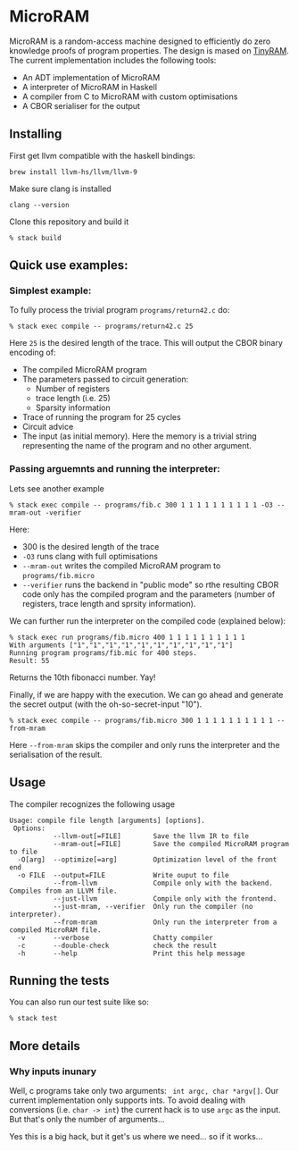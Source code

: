 
# MicroRAM
 
MicroRAM is a random-access machine designed to efficiently do zero knowledge proofs of program properties. The design is mased on [TinyRAM](https://www.scipr-lab.org/doc/TinyRAM-spec-0.991.pdf). The current implementation includes the following tools:
 
 * An ADT implementation of MicroRAM 
 * A interpreter of MicroRAM in Haskell 
 * A compiler from C to MicroRAM with custom optimisations
 * A CBOR serialiser for the output

## Installing

First get llvm compatible with the haskell bindings:

```
brew install llvm-hs/llvm/llvm-9
```

Make sure clang is installed

```
clang --version
```

Clone this repository and build it

```
% stack build
```


## Quick use examples:

### Simplest example:

To fully process the trivial program `programs/return42.c` do:

```
% stack exec compile -- programs/return42.c 25
```

Here `25` is the desired length of the trace. This will output the CBOR binary encoding of:

* The compiled MicroRAM program  
* The parameters passed to circuit generation:
  * Number of registers
  * trace length (i.e. 25)
  * Sparsity information
* Trace of running the program for 25 cycles
* Circuit advice
* The input (as initial memory). Here the memory is a trivial string representing the name of the program and no other argument.


### Passing arguemnts and running the interpreter:

Lets see another example

```
% stack exec compile -- programs/fib.c 300 1 1 1 1 1 1 1 1 1 1 -O3 --mram-out -verifier
```
Here:
* 300 is the desired length of the trace
* `-O3` runs clang with full optimisations
* `--mram-out` writes the compiled MicroRAM program to `programs/fib.micro`
* `--verifier` runs the backend in "public mode" so rthe resulting CBOR code only has the compiled program and the parameters (number of registers, trace length and sprsity information).

We can further run the interpreter on the compiled code (explained below): 

```
% stack exec run programs/fib.micro 400 1 1 1 1 1 1 1 1 1 1
With arguments ["1","1","1","1","1","1","1","1","1","1"]
Running program programs/fib.mic for 400 steps.
Result: 55
```
Returns the 10th fibonacci number. Yay!

Finally, if we are happy with the execution. We can go ahead and generate the secret output (with the oh-so-secret-input "10").

```
% stack exec compile -- programs/fib.micro 300 1 1 1 1 1 1 1 1 1 1 --from-mram
```

Here `--from-mram` skips the compiler and only runs the interpreter and the serialisation of the result.

## Usage

The compiler recognizes the following usage

```
Usage: compile file length [arguments] [options]. 
 Options: 
           --llvm-out[=FILE]        Save the llvm IR to file
           --mram-out[=FILE]        Save the compiled MicroRAM program to file
  -O[arg]  --optimize[=arg]         Optimization level of the front end
  -o FILE  --output=FILE            Write ouput to file
           --from-llvm              Compile only with the backend. Compiles from an LLVM file.
           --just-llvm              Compile only with the frontend. 
           --just-mram, --verifier  Only run the compiler (no interpreter). 
           --from-mram              Only run the interpreter from a compiled MicroRAM file.
  -v       --verbose                Chatty compiler
  -c       --double-check           check the result
  -h       --help                   Print this help message
```

## Running the tests

You can also run our test suite like so:

```
% stack test
```

## More details

### Why inputs inunary

Well, c programs take only two arguments: ` int argc, char *argv[]`. Our current implementation only supports ints. To avoid dealing with conversions (i.e. `char -> int`) the current hack is to use `argc` as the input. But that's only the number of arguments...

Yes this is a big hack, but it get's us where we need... so if it works...